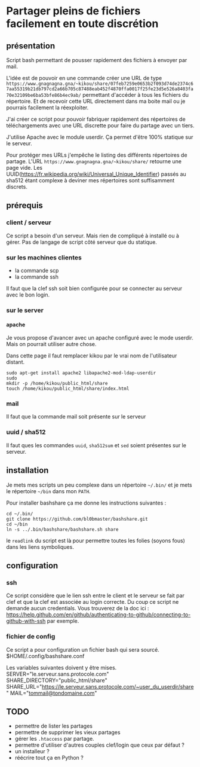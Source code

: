 # Partager pleins de fichiers facilement en toute discrétion

## présentation

Script bash permettant de pousser rapidement des fichiers à envoyer par mail.

L'idée est de pouvoir en une commande créer une URL de type `https://www.gnagnagna.gna/~kikou/share/07feb7259e0653b2f093d74de2374c67aa55319b21db797cd2a66b705c87488eab452f4870ffa0017f25fe23d5e526a8403fa70e32109be6ba53bfe86b4ec9ab/` permettant d'accéder à tous les fichiers du répertoire. Et de recevoir cette URL directement dans ma boite mail ou je pourrais facilement la réexploiter.

J'ai créer ce script pour pouvoir fabriquer rapidement des répertoires de téléchargements avec une URL discrette pour faire du partage avec un tiers.

J'utilise Apache avec le module userdir. Ça permet d'être 100% statique sur le serveur.

Pour protéger mes URLs j'empêche le listing des différents répertoires de partage. L'URL `https://www.gnagnagna.gna/~kikou/share/` retourne une page vide. Les UUID(https://fr.wikipedia.org/wiki/Universal_Unique_Identifier) passés au sha512 étant complexe à deviner mes répertoires sont suffisamment discrets. 

## prérequis

### client / serveur

Ce script a besoin d'un serveur. Mais rien de compliqué à installé ou à gérer. Pas de langage de script côté serveur que du statique. 

### sur les machines clientes

 - la commande scp
 - la commande ssh

Il faut que la clef ssh soit bien configurée pour se connecter au serveur avec le bon login. 

### sur le server

#### apache

Je vous propose d'avancer avec un apache configuré avec le mode userdir. Mais on pourrait utiliser autre chose.

Dans cette page il faut remplacer kikou par le vrai nom de l'utilisateur distant.

```
sudo apt-get install apache2 libapache2-mod-ldap-userdir
sudo 
mkdir -p /home/kikou/public_html/share
touch /home/kikou/public_html/share/index.html

```
### mail

Il faut que la commande mail soit présente sur le serveur

### uuid / sha512

Il faut ques les commandes `uuid`, `sha512sum` et `sed` soient présentes sur le serveur.

## installation

Je mets mes scripts un peu complexe dans un répertoire `~/.bin/` et je mets le répertoire `~/bin` dans mon `PATH`.

Pour installer bashshare ça me donne les instructions suivantes : 

    cd ~/.bin/
    git clone https://github.com/bl0bmaster/bashshare.git
    cd ~/bin
    ln -s ../.bin/bashshare/bashshare.sh share

le `readlink` du script est là pour permettre toutes les folies (soyons fous) dans les liens symboliques.

## configuration

### ssh

Ce script considère que le lien ssh entre le client et le serveur se fait par clef et que la clef est associée au login correcte. Du coup ce script ne demande aucun credentials.
Vous trouverez de la doc ici :
https://help.github.com/en/github/authenticating-to-github/connecting-to-github-with-ssh
par exemple.

### fichier de config

Ce script a pour configuration un fichier bash qui sera sourcé.
    $HOME/.config/bashshare.conf

Les variables suivantes doivent y être mises.
	SERVER="le.serveur.sans.protocole.com"
	SHARE_DIRECTORY="public_html/share"
	SHARE_URL="https://le.serveur.sans.protocole.com/~user_du_userdir/share"
	MAIL="tommail@tondomaine.com"
    
 
## TODO 

 - permettre de lister les partages
 - permettre de supprimer les vieux partages
 - gérer les `.htaccess` par partage.
 - permettre d'utiliser d'autres couples clef/login que ceux par défaut ?
 - un installeur ?
 - réécrire tout ça en Python ?

